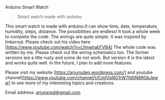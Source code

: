 Arduino Smart Watch

>Smart watch made with arduino 

This smart watch is made with arduino.It can show time, date, temperature,
humidity, steps, distance. The possibilities are endless! It took a whole week 
to complete the code. The wirings are quite simple. It was inspired by tinkernut.
Please check out his video here [https://www.youtube.com/watch?v=LfmwhabTVB4]
The whole code was written by me. Please check out the wiring 
schematics too. The former versions are a litte rusty and some do not work.
But version 4 is the latest and works quite well. In the future, I plan 
to add more features.


Please visit my website [https://arjunsden.wordpress.com/] and youtube channel[https://www.youtube.com/channel/UCmtVqNG1rW7fd0N89GbJeww]
to see more of my interesting topics and creations.

Email address:
arjunsred@gmail.com
